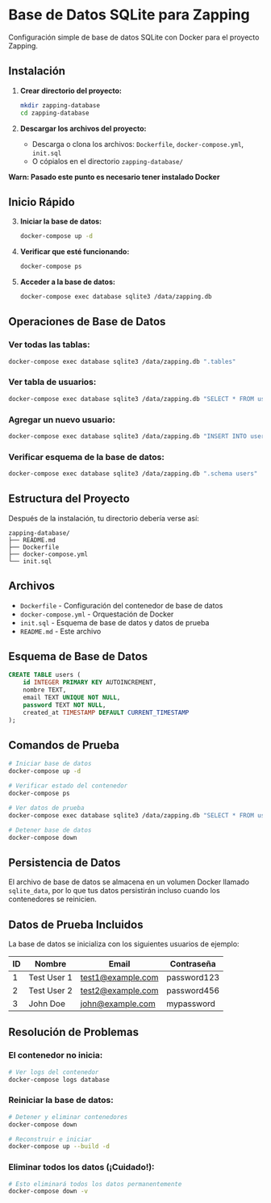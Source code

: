 # Base de Datos SQLite para Zapping

Configuración simple de base de datos SQLite con Docker para el proyecto Zapping.

## Instalación

1. **Crear directorio del proyecto:**
   ```bash
   mkdir zapping-database
   cd zapping-database
   ```

2. **Descargar los archivos del proyecto:**
    - Descarga o clona los archivos: `Dockerfile`, `docker-compose.yml`, `init.sql`
    - O cópialos en el directorio `zapping-database/`
   
**Warn: Pasado este punto es necesario tener instalado Docker**

## Inicio Rápido

3. **Iniciar la base de datos:**
   ```bash
   docker-compose up -d
   ```

2. **Verificar que esté funcionando:**
   ```bash
   docker-compose ps
   ```

3. **Acceder a la base de datos:**
   ```bash
   docker-compose exec database sqlite3 /data/zapping.db
   ```

## Operaciones de Base de Datos

### Ver todas las tablas:
```bash
docker-compose exec database sqlite3 /data/zapping.db ".tables"
```

### Ver tabla de usuarios:
```bash
docker-compose exec database sqlite3 /data/zapping.db "SELECT * FROM users;"
```

### Agregar un nuevo usuario:
```bash
docker-compose exec database sqlite3 /data/zapping.db "INSERT INTO users (nombre, email, password) VALUES ('Usuario Nuevo', 'nuevo@ejemplo.com', 'clave123');"
```

### Verificar esquema de la base de datos:
```bash
docker-compose exec database sqlite3 /data/zapping.db ".schema users"
```

## Estructura del Proyecto

Después de la instalación, tu directorio debería verse así:

```
zapping-database/
├── README.md
├── Dockerfile
├── docker-compose.yml
└── init.sql
```

## Archivos

- `Dockerfile` - Configuración del contenedor de base de datos
- `docker-compose.yml` - Orquestación de Docker
- `init.sql` - Esquema de base de datos y datos de prueba
- `README.md` - Este archivo

## Esquema de Base de Datos

```sql
CREATE TABLE users (
    id INTEGER PRIMARY KEY AUTOINCREMENT,
    nombre TEXT,
    email TEXT UNIQUE NOT NULL,
    password TEXT NOT NULL,
    created_at TIMESTAMP DEFAULT CURRENT_TIMESTAMP
);
```

## Comandos de Prueba

```bash
# Iniciar base de datos
docker-compose up -d

# Verificar estado del contenedor
docker-compose ps

# Ver datos de prueba
docker-compose exec database sqlite3 /data/zapping.db "SELECT * FROM users;"

# Detener base de datos
docker-compose down
```

## Persistencia de Datos

El archivo de base de datos se almacena en un volumen Docker llamado `sqlite_data`, por lo que tus datos persistirán incluso cuando los contenedores se reinicien.

## Datos de Prueba Incluidos

La base de datos se inicializa con los siguientes usuarios de ejemplo:

| ID | Nombre | Email | Contraseña |
|----|--------|-------|------------|
| 1 | Test User 1 | test1@example.com | password123 |
| 2 | Test User 2 | test2@example.com | password456 |
| 3 | John Doe | john@example.com | mypassword |

## Resolución de Problemas

### El contenedor no inicia:
```bash
# Ver logs del contenedor
docker-compose logs database
```

### Reiniciar la base de datos:
```bash
# Detener y eliminar contenedores
docker-compose down

# Reconstruir e iniciar
docker-compose up --build -d
```

### Eliminar todos los datos (¡Cuidado!):
```bash
# Esto eliminará todos los datos permanentemente
docker-compose down -v
```
